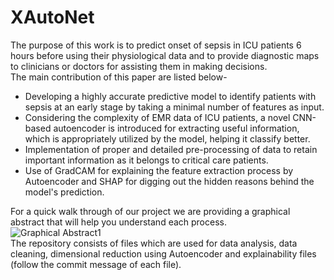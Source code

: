 # XAutoNet
The purpose of this work is to predict onset of sepsis in ICU patients 6 hours before using their physiological data and to provide diagnostic maps to clinicians or doctors for assisting them in making decisions. <br/>
The main contribution of this paper are listed below-
*	Developing a highly accurate predictive model to identify patients with sepsis at an early stage by taking a minimal number of features as input.
*	Considering the complexity of EMR data of ICU patients, a novel CNN-based autoencoder is introduced for extracting useful information, which is appropriately utilized by the model, helping it classify better.
* Implementation of proper and detailed pre-processing of data to retain important information as it belongs to critical care patients.
* Use of GradCAM for explaining the feature extraction process by Autoencoder and SHAP for digging out the hidden reasons behind the model's prediction.

For a quick walk through of our project we are providing a graphical abstract that will help you understand each process.</br>
 ![Graphical Abstract1](https://user-images.githubusercontent.com/63040034/224906743-8c0dab11-1521-4a23-b89f-12cbdef5e922.png)
</br>
The repository consists of files which are used for data analysis, data cleaning, dimensional reduction using Autoencoder and explainability files (follow the commit message of each file).
